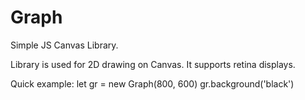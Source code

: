# Graph
Simple JS Canvas Library.

Library is used for 2D drawing on Canvas.
It supports retina displays.

Quick example:
let gr = new Graph(800, 600)
gr.background('black')

